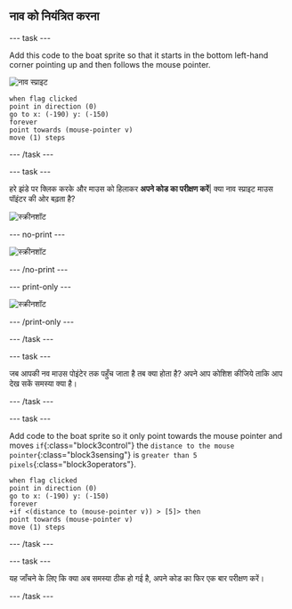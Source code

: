 ## नाव को नियंत्रित करना

\--- task \---

Add this code to the boat sprite so that it starts in the bottom left-hand corner pointing up and then follows the mouse pointer.

![नाव स्प्राइट](images/boat_resize.png)

```blocks3
when flag clicked
point in direction (0)
go to x: (-190) y: (-150)
forever
point towards (mouse-pointer v)
move (1) steps
```

\--- /task \---

\--- task \---

हरे झंडे पर क्लिक करके और माउस को हिलाकर **अपने कोड का परीक्षण करें**| क्या नाव स्प्राइट माउस पॉइंटर की ओर बढ़ता है?

![स्क्रीनशॉट](images/boat-mouse.png)

\--- no-print \---

![स्क्रीनशॉट](images/boat-pointer-test-anim.gif)

\--- /no-print \---

\--- print-only \---

![स्क्रीनशॉट](images/boat-pointer-test-anim.png)

\--- /print-only \---

\--- /task \---

\--- task \---

जब आपकी नव माउस पोइंटेर तक पहुँच जाता है तब क्या होता है? अपने आप कोशिश कीजिये ताकि आप देख सकें समस्या क्या है।

\--- /task \---

\--- task \---

Add code to the boat sprite so it only point towards the mouse pointer and moves `if`{:class="block3control"} the `distance to the mouse pointer`{:class="block3sensing"} is `greater than 5 pixels`{:class="block3operators"}.

```blocks3
when flag clicked
point in direction (0)
go to x: (-190) y: (-150)
forever
+if <(distance to (mouse-pointer v)) > [5]> then
point towards (mouse-pointer v)
move (1) steps
```

\--- /task \---

\--- task \---

यह जाँचने के लिए कि क्या अब समस्या ठीक हो गई है, अपने कोड का फिर एक बार परीक्षण करें।

\--- /task \---